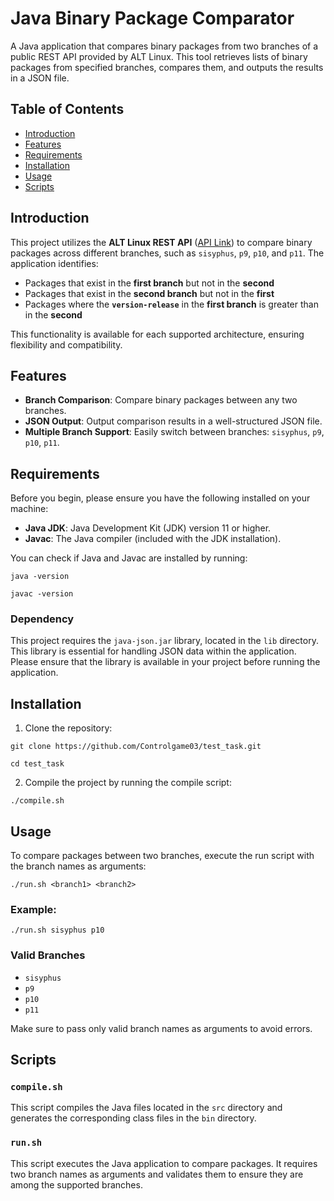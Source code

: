# Java Binary Package Comparator

A Java application that compares binary packages from two branches of a public REST API provided by ALT Linux. This tool retrieves lists of binary packages from specified branches, compares them, and outputs the results in a JSON file.

## Table of Contents

- [Introduction](#introduction)
- [Features](#features)
- [Requirements](#requirements)
- [Installation](#installation)
- [Usage](#usage)
- [Scripts](#scripts)

## Introduction

This project utilizes the **ALT Linux REST API** ([API Link](https://rdb.altlinux.org/api/)) to compare binary packages across different branches, such as `sisyphus`, `p9`, `p10`, and `p11`. The application identifies:

- Packages that exist in the **first branch** but not in the **second**
- Packages that exist in the **second branch** but not in the **first**
- Packages where the **`version-release`** in the **first branch** is greater than in the **second**

This functionality is available for each supported architecture, ensuring flexibility and compatibility.

## Features

- **Branch Comparison**: Compare binary packages between any two branches.
- **JSON Output**: Output comparison results in a well-structured JSON file.
- **Multiple Branch Support**: Easily switch between branches: `sisyphus`, `p9`, `p10`, `p11`.

## Requirements

Before you begin, please ensure you have the following installed on your machine:

- **Java JDK**: Java Development Kit (JDK) version 11 or higher.
- **Javac**: The Java compiler (included with the JDK installation).

You can check if Java and Javac are installed by running:


`java -version`

`javac -version`


### Dependency

This project requires the `java-json.jar` library, located in the `lib` directory. This library is essential for handling JSON data within the application. Please ensure that the library is available in your project before running the application.

## Installation

1. Clone the repository:

   
`git clone https://github.com/Controlgame03/test_task.git`

`cd test_task`


2. Compile the project by running the compile script:

  
`./compile.sh`


## Usage

To compare packages between two branches, execute the run script with the branch names as arguments:

```./run.sh <branch1> <branch2>```


### Example:

`./run.sh sisyphus p10`


### Valid Branches

- `sisyphus`
- `p9`
- `p10`
- `p11`

Make sure to pass only valid branch names as arguments to avoid errors.

## Scripts

### `compile.sh`

This script compiles the Java files located in the `src` directory and generates the corresponding class files in the `bin` directory.

### `run.sh`

This script executes the Java application to compare packages. It requires two branch names as arguments and validates them to ensure they are among the supported branches.

